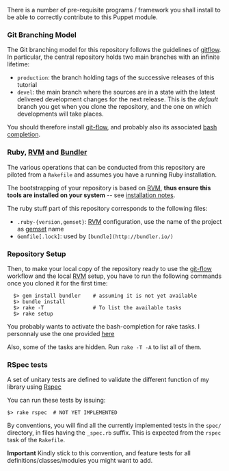 There is a number of pre-requisite programs / framework you shall install to be able to correctly contribute to this Puppet module.

### Git Branching Model

The Git branching model for this repository follows the guidelines of [gitflow](http://nvie.com/posts/a-successful-git-branching-model/).
In particular, the central repository holds two main branches with an infinite lifetime: 

* `production`: the branch holding   tags of the successive releases of this tutorial 
* `devel`: the main branch where the sources are in a state with the latest delivered development changes for the next release. This is the *default* branch you get when you clone the repository, and the one on which developments will take places.

You should therefore install [git-flow](https://github.com/nvie/gitflow), and probably also its associated [bash completion](https://github.com/bobthecow/git-flow-completion).  

### Ruby, [RVM](https://rvm.io/) and [Bundler](http://bundler.io/)

The various operations that can be conducted from this repository are piloted
from a `Rakefile` and assumes you have a running Ruby installation.

The bootstrapping of your repository is based on [RVM](https://rvm.io/), **thus
ensure this tools are installed on your system** -- see
[installation notes](https://rvm.io/rvm/install).

The ruby stuff part of this repository corresponds to the following files:

* `.ruby-{version,gemset}`: [RVM](https://rvm.io/) configuration, use the name of the
  project as [gemset](https://rvm.io/gemsets) name
* `Gemfile[.lock]`: used by `[bundle](http://bundler.io/)`

### Repository Setup

Then, to make your local copy of the repository ready to use the [git-flow](https://github.com/nvie/gitflow) workflow and the local [RVM](https://rvm.io/)  setup, you have to run the following commands once you cloned it for the first time: 

      $> gem install bundler    # assuming it is not yet available
	  $> bundle install
	  $> rake -T                # To list the available tasks
      $> rake setup 

You probably wants to activate the bash-completion for rake tasks.
I personnaly use the one provided [here](https://github.com/ai/rake-completion)

Also, some of the tasks are hidden. Run `rake -T -A` to list all of them. 

### RSpec tests

A set of unitary tests are defined to validate the different function of my library using [Rspec](http://rspec.info/) 

You can run these tests by issuing:

	$> rake rspec  # NOT YET IMPLEMENTED
	
By conventions, you will find all the currently implemented tests in the `spec/` directory, in files having the `_spec.rb` suffix. This is expected from the `rspec` task of the `Rakefile`.

**Important** Kindly stick to this convention, and feature tests for all   definitions/classes/modules you might want to add. 

